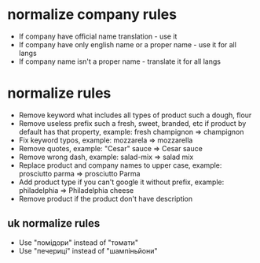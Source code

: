 # normalize company rules

- If company have official name translation - use it
- If company have only english name or a proper name - use it for all langs
- If company name isn't a proper name - translate it for all langs

# normalize rules

- Remove keyword what includes all types of product such a dough, flour
- Remove useless prefix such a fresh, sweet, branded, etc if product by default has that property, example: fresh champignon => champignon
- Fix keyword typos, example: mozzarela => mozzarella
- Remove quotes, example: "Cesar" sauce => Cesar sauce
- Remove wrong dash, example: salad-mix => salad mix
- Replace product and company names to upper case, example: prosciutto parma => prosciutto Parma
- Add product type if you can't google it without prefix, example: philadelphia => Philadelphia cheese
- Remove product if the product don't have description

## uk normalize rules

- Use "помідори" instead of "томати"
- Use "печериці" instead of "шампіньйони"
